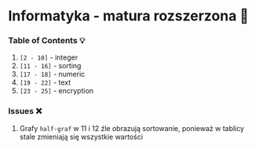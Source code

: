 # Informatyka - matura rozszerzona 🚀

### Table of Contents 💡
1. `[2 - 10]` - integer
2. `[11 - 16]` - sorting
3. `[17 - 18]` - numeric
4. `[19 - 22]` - text
5. `[23 - 25]` - encryption


### Issues ❌
1. Grafy `half-graf` w 11 i 12 źle obrazują sortowanie, ponieważ w tablicy stale zmieniają się wszystkie wartości
